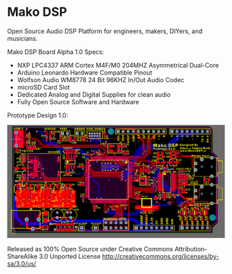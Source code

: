 Mako DSP
=======

Open Source Audio DSP Platform for engineers, makers, DIYers, and musicians. 

Mako DSP Board Alpha 1.0 Specs:
- NXP LPC4337 ARM Cortex M4F/M0 204MHZ Asymmetrical Dual-Core
- Arduino Leonardo Hardware Compatible Pinout
- Wolfson Audio WM8778 24 Bit 96KHZ In/Out Audio Codec
- microSD Card Slot
- Dedicated Analog and Digital Supplies for clean audio
- Fully Open Source Software and Hardware

Prototype Design 1.0:

![Prototype Design 1.0](/PCB/Mako%20DSP%20P1.png)

Released as 100% Open Source under
Creative Commons Attribution-ShareAlike 3.0 Unported License
http://creativecommons.org/licenses/by-sa/3.0/us/
